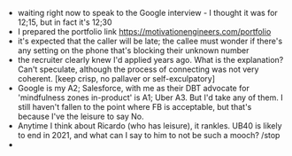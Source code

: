 - waiting right now to speak to the Google interview - I thought it was for 12;15, but in fact it's 12;30
- I prepared the portfolio link https://motivationengineers.com/portfolio
- it's expected that the caller will be late; the callee must wonder if there's any setting on the phone that's blocking their unknown number
- the recruiter clearly knew I'd applied years ago. What is the explanation? Can't speculate, although the process of connecting was not very coherent. [keep crisp, no pallaver or self-exculpatory]
- Google is my A2; Salesforce, with me as their DBT advocate for 'mindfulness zones in-product' is A1; Uber A3. But I'd take any of them. I still haven't fallen to the point where FB is acceptable, but that's because I've the leisure to say No. 
- Anytime I think about Ricardo (who has leisure), it rankles. UB40 is likely to end in 2021, and what can I say to him to not be such a mooch? /stop
- 
